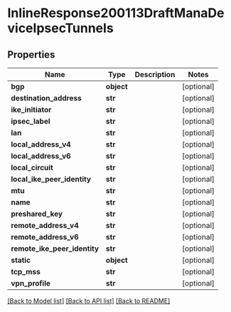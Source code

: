 # InlineResponse200113DraftManaDeviceIpsecTunnels

## Properties
Name | Type | Description | Notes
------------ | ------------- | ------------- | -------------
**bgp** | **object** |  | [optional] 
**destination_address** | **str** |  | [optional] 
**ike_initiator** | **str** |  | [optional] 
**ipsec_label** | **str** |  | [optional] 
**lan** | **str** |  | [optional] 
**local_address_v4** | **str** |  | [optional] 
**local_address_v6** | **str** |  | [optional] 
**local_circuit** | **str** |  | [optional] 
**local_ike_peer_identity** | **str** |  | [optional] 
**mtu** | **str** |  | [optional] 
**name** | **str** |  | [optional] 
**preshared_key** | **str** |  | [optional] 
**remote_address_v4** | **str** |  | [optional] 
**remote_address_v6** | **str** |  | [optional] 
**remote_ike_peer_identity** | **str** |  | [optional] 
**static** | **object** |  | [optional] 
**tcp_mss** | **str** |  | [optional] 
**vpn_profile** | **str** |  | [optional] 

[[Back to Model list]](../README.md#documentation-for-models) [[Back to API list]](../README.md#documentation-for-api-endpoints) [[Back to README]](../README.md)

